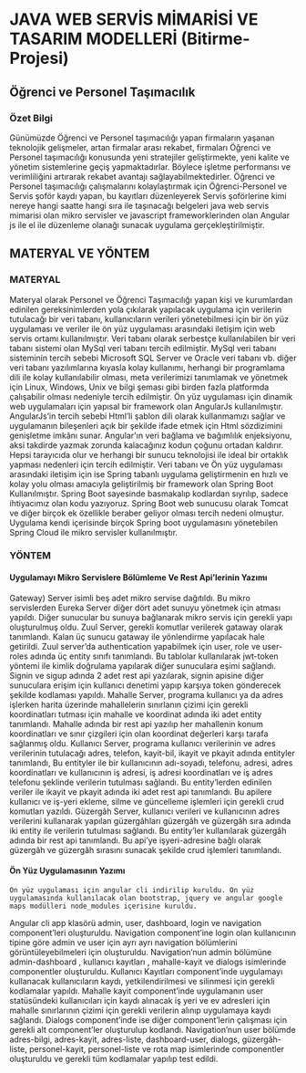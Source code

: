 # JAVA WEB SERVİS MİMARİSİ VE TASARIM MODELLERİ (Bitirme-Projesi)
## Öğrenci ve Personel Taşımacılık
### Özet Bilgi
Günümüzde Öğrenci ve Personel taşımacılığı yapan firmaların yaşanan teknolojik gelişmeler, artan firmalar arası rekabet, firmaları Öğrenci ve Personel taşımacılığı konusunda yeni stratejiler geliştirmekte, yeni kalite ve yönetim sistemlerine geçiş yapmaktadırlar. Böylece işletme performansı ve verimliliğini artırarak rekabet avantajı sağlayabilmektedirler. Öğrenci ve Personel taşımacılığı çalışmalarını kolaylaştırmak için Öğrenci-Personel ve Servis şoför kaydı yapan, bu kayıtları düzenleyerek Servis şoförlerine kimi nereye hangi saatte hangi sıra ile taşınacağı belgeleri java web servis mimarisi olan mikro servisler ve javascript frameworklerinden olan Angular js ile el ile düzenleme olanağı sunacak uygulama gerçekleştirilmiştir.
## MATERYAL VE YÖNTEM
### MATERYAL
Materyal olarak Personel ve Öğrenci Taşımacılığı yapan kişi ve kurumlardan edinilen gereksinimlerden yola çıkılarak yapılacak uygulama için verilerin tutulacağı bir veri tabanı, kullanıcıların verileri yönetebilmesi için bir ön yüz uygulaması ve veriler ile ön yüz uygulaması arasındaki iletişim için web servis ortamı kullanılmıştır.
Veri tabanı olarak serbestçe kullanılabilen bir veri tabanı sistemi olan MySql veri tabanı tercih edilmiştir. MySql veri tabanı sisteminin tercih sebebi Microsoft SQL Server ve Oracle veri tabanı vb. diğer veri tabanı yazılımlarına kıyasla kolay kullanımı, herhangi bir programlama dili ile kolay kullanılabilir olması, meta verilerimizi tanımlamak ve yönetmek için Linux, Windows, Unix ve bilgi şeması gibi birden fazla platformda çalışabilir olması nedeniyle tercih edilmiştir.
Ön yüz uygulaması için dinamik web uygulamaları için yapısal bir framework olan AngularJs kullanılmıştır. AngularJs’in tercih sebebi Html’li şablon dili olarak kullanmamızı sağlar ve uygulamanın bileşenleri açık bir şekilde ifade etmek için Html sözdizimini genişletme imkânı sunar. Angular'ın veri bağlama ve bağımlılık enjeksiyonu, aksi takdirde yazmak zorunda kalacağınız kodun çoğunu ortadan kaldırır. Hepsi tarayıcıda olur ve herhangi bir sunucu teknolojisi ile ideal bir ortaklık yapması nedenleri için tercih edilmiştir.
Veri tabanı ve Ön yüz uygulaması arasındaki iletişim için ise Spring tabanlı uygulama geliştirmenin en hızlı ve kolay yolu olması amacıyla geliştirilmiş bir framework olan Spring Boot Kullanılmıştır. Spring Boot sayesinde basmakalıp kodlardan sıyrılıp, sadece ihtiyacımız olan kodu yazıyoruz. Spring Boot web sunucusu olarak Tomcat ve diğer birçok ek özellikle beraber geliyor olması tercih nedeni olmuştur.
Uygulama kendi içerisinde birçok Spring boot uygulamasını yönetebilen Spring Cloud ile mikro servisler kullanılmıştır.
### YÖNTEM
#### Uygulamayı Mikro Servislere Bölümleme Ve Rest Api’lerinin Yazımı
Gateway) Server isimli beş adet mikro servise dağıtıldı. Bu mikro servislerden Eureka Server diğer dört adet sunuyu yönetmek için atması yapıldı. Diğer sunucular bu sunuya bağlanarak mikro servis için gerekli yapı oluşturulmuş oldu.
	Zuul Server, gerekli komutlar verilerek gataway olarak tanımlandı. Kalan üç sunucu gataway ile yönlendirme yapılacak hale getirildi. Zuul server’da authentication yapabilmek için user, role ve user-roles adında üç entity sınıfı tanımlandı. Bu tablolar kullanılarak jwt-token yöntemi ile kimlik doğrulama yapılarak diğer sunuculara eşimi sağlandı. Signin ve sigup adında 2 adet rest api yazılarak, signin apisine diğer sunuculara erişim için kullanıcı denetimi yapıp karşıya token gönderecek şekilde kodlaması yapıldı.
	Mahalle Server, programa kullanıcı ya da adres işlerken harita üzerinde mahallelerin sınırlanın çizimi için gerekli koordinatları tutması için mahalle ve koordinat adında iki adet entity tanımlandı. Mahalle adında bir rest api yazılıp her mahallenin konum koordinatları ve sınır çizgileri için olan koordinat değerleri karşı tarafa sağlanmış oldu.
	Kullanıcı Server, programa kullanıcı verilerinin ve adres verilerinin tutulacağı adres, telefon, kayit-bil, ikayit ve pkayit adında entityler tanımlandı, Bu entityler ile bir kullanıcının adı-soyadı, telefonu, adresi, adres koordinatları ve kullanıcının iş adresi, iş adresi koordinatları ve iş adres telefonu şeklinde verilerin tutulması sağlandı. Bu entity’lerden edinilen veriler ile ikayit ve pkayit adında iki adet rest api tanımlandı. Bu apilere kullanıcı ve iş-yeri ekleme, silme ve güncelleme işlemleri için gerekli crud komutları yazıldı.
	Güzergâh Server, kullanıcı verileri ve kullanıcının adres verilerini kullanarak yapılan güzergâhları güzergâh ve güzergâh sıra adında iki entity ile verilerin tutulması sağlandı. Bu entity’ler kullanılarak güzergâh adında bir rest api tanımlandı. Bu api’ye işyeri-adresine bağlı olarak güzergâh ve güzergâh sırasını sunacak şekilde crud işlemleri tanımlandı.
#### Ön Yüz Uygulamasının Yazımı
	Ön yüz uygulaması için angular cli indirilip kuruldu. Ön yüz uygulamasında kullanılacak olan bootstrap, jquery ve angular google maps modülleri node_modules içerisine kuruldu.
Angular cli app klasörü admin, user, dashboard, login ve navigation component’leri oluşturuldu. Navigation component’ine login olan kullanıcının tipine göre admin ve user için ayrı ayrı navigation bölümlerini görüntüleyebilmeleri için oluşturuldu.
Navigation’nun admin bölümüne admin-dashboard , kullanıcı kayıtları , mahalle-kayit ve dialogs isimlerinde componentler oluşturuldu. Kullanıcı Kayıtları component’inde uygulamayı kullanacak kullanıcıların kaydı, yetkilendirilmesi ve silinmesi için gerekli kodlamalar yapıldı. Mahalle kayit component’inde uygulamanın user statüsündeki kullanıcıları için kaydı alınacak iş yeri ve ev adresleri için mahalle sınırlarının çizimi için gerekli verilerin alınıp uygulamaya kaydı sağlandı. Dialogs component’inde ise diğer component’lerin çalışması için gerekli alt component’ler oluşturulup kodlandı. 
Navigation’nun user bölümde adres-bilgi, adres-kayit, adres-liste, dashboard-user, dialogs, güzergâh-liste, personel-kayit, personel-liste ve rota map isimlerinde componentler oluşturuldu ve gerekli tüm kodlamalar yapılıp test edildi.
 
